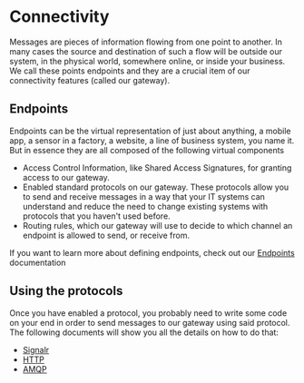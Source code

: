 # Connectivity

Messages are pieces of information flowing from one point to another. In many cases the source and destination of such a flow will be outside our system, in the physical world, somewhere online, or inside your business. We call these points endpoints and they are a crucial item of our connectivity features (called our gateway). 

## Endpoints

Endpoints can be the virtual representation of just about anything, a mobile app, a sensor in a factory, a website, a line of business system, you name it. But in essence they are all composed of the following virtual components

 * Access Control Information, like Shared Access Signatures, for granting access to our gateway.
 * Enabled standard protocols on our gateway. These protocols allow you to send and receive messages in a way that your IT systems can understand and reduce the need to change existing systems with protocols that you haven't used before.
 * Routing rules, which our gateway will use to decide to which channel an endpoint is allowed to send, or receive from.
 
If you want to learn more about defining endpoints, check out our [Endpoints](/documentation/connectivity/endpoints) documentation

## Using the protocols

Once you have enabled a protocol, you probably need to write some code on your end in order to send messages to our gateway using said protocol. The following documents will show you all the details on how to do that:

 * [Signalr](/documentation/connectivity/signalr)
 * [HTTP](/documentation/connectivity/http)
 * [AMQP](/documentation/connectivity/amqp)